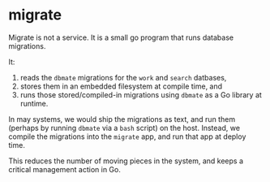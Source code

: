 # migrate

Migrate is not a service. It is a small go program that runs database migrations.

It:

1. reads the `dbmate` migrations for the `work` and `search` datbases, 
2. stores them in an embedded filesystem at compile time, and
3. runs those stored/compiled-in migrations using `dbmate` as a Go library at runtime.

In may systems, we would ship the migrations as text, and run them (perhaps by running `dbmate` via a `bash` script) on the host. Instead, we compile the migrations into the `migrate` app, and run that app at deploy time.

This reduces the number of moving pieces in the system, and keeps a critical management action in Go.